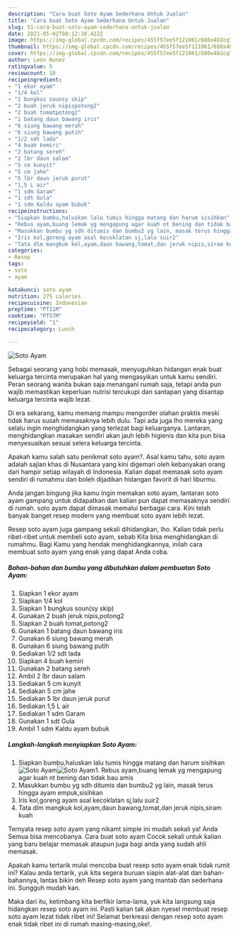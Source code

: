 ```yaml
---
description: "Cara buat Soto Ayam Sederhana Untuk Jualan"
title: "Cara buat Soto Ayam Sederhana Untuk Jualan"
slug: 51-cara-buat-soto-ayam-sederhana-untuk-jualan
date: 2021-05-02T08:12:38.422Z
image: https://img-global.cpcdn.com/recipes/455f57ee5f121061/680x482cq70/soto-ayam-foto-resep-utama.jpg
thumbnail: https://img-global.cpcdn.com/recipes/455f57ee5f121061/680x482cq70/soto-ayam-foto-resep-utama.jpg
cover: https://img-global.cpcdn.com/recipes/455f57ee5f121061/680x482cq70/soto-ayam-foto-resep-utama.jpg
author: Leon Nunez
ratingvalue: 5
reviewcount: 10
recipeingredient:
- "1 ekor ayam"
- "1/4 kol"
- "1 bungkus sounsy skip"
- "2 buah jeruk nipispotong2"
- "2 buah tomatpotong2"
- "1 batang daun bawang iris"
- "6 siung bawang merah"
- "6 siung bawang putih"
- "1/2 sdt lada"
- "4 buah kemiri"
- "2 batang sereh"
- "2 lbr daun salam"
- "5 cm kunyit"
- "5 cm jahe"
- "5 lbr daun jeruk purut"
- "1,5 L air"
- "1 sdm Garam"
- "1 sdt Gula"
- "1 sdm Kaldu ayam bubuk"
recipeinstructions:
- "Siapkan bumbu,haluskan lalu tumis hingga matang dan harum sisihkan"
- "Rebus ayam,buang lemak yg mengapung agar kuah nt bening dan tidak bau amis"
- "Masukkan bumbu yg sdh ditumis dan bumbu2 yg lain, masak terus hingga ayam empuk,sisihkan"
- "Iris kol,goreng ayam asal kecoklatan sj,lalu suir2"
- "Tata dlm mangkuk kol,ayam,daun bawang,tomat,dan jeruk nipis,siram kuah"
categories:
- Resep
tags:
- soto
- ayam

katakunci: soto ayam 
nutrition: 275 calories
recipecuisine: Indonesian
preptime: "PT11M"
cooktime: "PT57M"
recipeyield: "1"
recipecategory: Lunch

---
```



![Soto Ayam](https://img-global.cpcdn.com/recipes/455f57ee5f121061/680x482cq70/soto-ayam-foto-resep-utama.jpg)

Sebagai seorang yang hobi memasak, menyuguhkan hidangan enak buat keluarga tercinta merupakan hal yang mengasyikan untuk kamu sendiri. Peran seorang  wanita bukan saja menangani rumah saja, tetapi anda pun wajib memastikan keperluan nutrisi tercukupi dan santapan yang disantap keluarga tercinta wajib lezat.

Di era  sekarang, kamu memang mampu mengorder olahan praktis meski tidak harus susah memasaknya lebih dulu. Tapi ada juga lho mereka yang selalu ingin menghidangkan yang terlezat bagi keluarganya. Lantaran, menghidangkan masakan sendiri akan jauh lebih higienis dan kita pun bisa menyesuaikan sesuai selera keluarga tercinta. 



Apakah kamu salah satu penikmat soto ayam?. Asal kamu tahu, soto ayam adalah sajian khas di Nusantara yang kini digemari oleh kebanyakan orang dari hampir setiap wilayah di Indonesia. Kalian dapat memasak soto ayam sendiri di rumahmu dan boleh dijadikan hidangan favorit di hari liburmu.

Anda jangan bingung jika kamu ingin memakan soto ayam, lantaran soto ayam gampang untuk didapatkan dan kalian pun dapat memasaknya sendiri di rumah. soto ayam dapat dimasak memalui berbagai cara. Kini telah banyak banget resep modern yang membuat soto ayam lebih lezat.

Resep soto ayam juga gampang sekali dihidangkan, lho. Kalian tidak perlu ribet-ribet untuk membeli soto ayam, sebab Kita bisa menghidangkan di rumahmu. Bagi Kamu yang hendak menghidangkannya, inilah cara membuat soto ayam yang enak yang dapat Anda coba.

<!--inarticleads1-->

##### Bahan-bahan dan bumbu yang dibutuhkan dalam pembuatan Soto Ayam:

1. Siapkan 1 ekor ayam
1. Siapkan 1/4 kol
1. Siapkan 1 bungkus soun(sy skip)
1. Gunakan 2 buah jeruk nipis,potong2
1. Siapkan 2 buah tomat,potong2
1. Gunakan 1 batang daun bawang iris
1. Gunakan 6 siung bawang merah
1. Gunakan 6 siung bawang putih
1. Sediakan 1/2 sdt lada
1. Siapkan 4 buah kemiri
1. Gunakan 2 batang sereh
1. Ambil 2 lbr daun salam
1. Sediakan 5 cm kunyit
1. Sediakan 5 cm jahe
1. Sediakan 5 lbr daun jeruk purut
1. Sediakan 1,5 L air
1. Sediakan 1 sdm Garam
1. Gunakan 1 sdt Gula
1. Ambil 1 sdm Kaldu ayam bubuk




<!--inarticleads2-->

##### Langkah-langkah menyiapkan Soto Ayam:

1. Siapkan bumbu,haluskan lalu tumis hingga matang dan harum sisihkan
<img src="https://img-global.cpcdn.com/steps/0f3e8dc9c731ab93/160x128cq70/soto-ayam-langkah-memasak-1-foto.jpg" alt="Soto Ayam"><img src="https://img-global.cpcdn.com/steps/84fb6820c47df5ad/160x128cq70/soto-ayam-langkah-memasak-1-foto.jpg" alt="Soto Ayam">1. Rebus ayam,buang lemak yg mengapung agar kuah nt bening dan tidak bau amis
1. Masukkan bumbu yg sdh ditumis dan bumbu2 yg lain, masak terus hingga ayam empuk,sisihkan
1. Iris kol,goreng ayam asal kecoklatan sj,lalu suir2
1. Tata dlm mangkuk kol,ayam,daun bawang,tomat,dan jeruk nipis,siram kuah




Ternyata resep soto ayam yang nikamt simple ini mudah sekali ya! Anda Semua bisa mencobanya. Cara buat soto ayam Cocok sekali untuk kalian yang baru belajar memasak ataupun juga bagi anda yang sudah ahli memasak.

Apakah kamu tertarik mulai mencoba buat resep soto ayam enak tidak rumit ini? Kalau anda tertarik, yuk kita segera buruan siapin alat-alat dan bahan-bahannya, lantas bikin deh Resep soto ayam yang mantab dan sederhana ini. Sungguh mudah kan. 

Maka dari itu, ketimbang kita berfikir lama-lama, yuk kita langsung saja hidangkan resep soto ayam ini. Pasti kalian tak akan nyesel membuat resep soto ayam lezat tidak ribet ini! Selamat berkreasi dengan resep soto ayam enak tidak ribet ini di rumah masing-masing,oke!.

